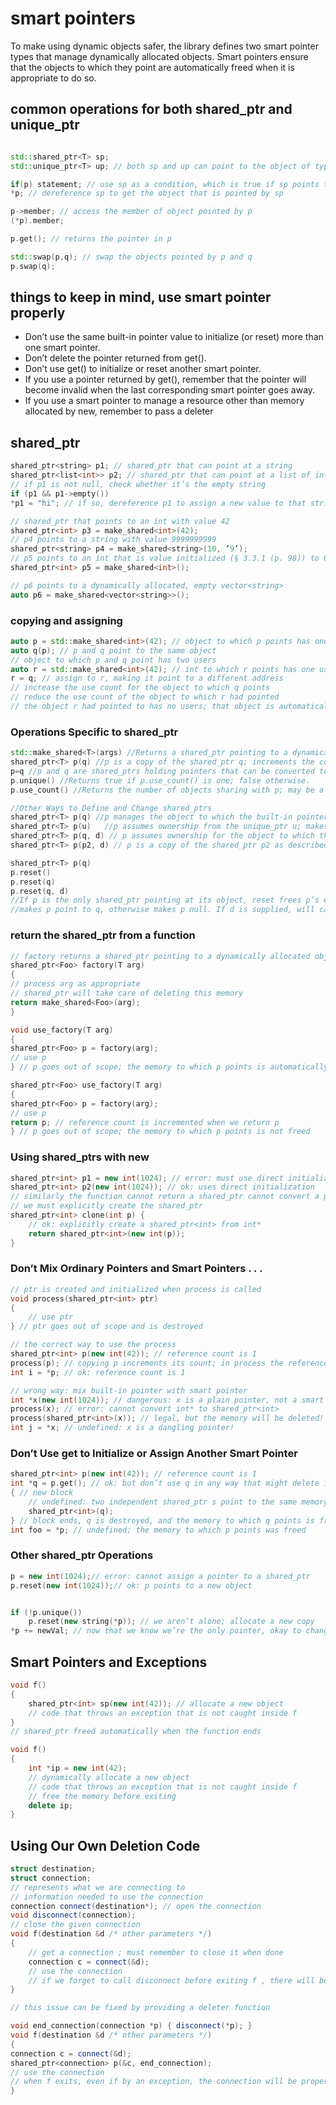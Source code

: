# smart pointers
To make using dynamic objects safer, the library
defines two smart pointer types that manage dynamically allocated
objects. Smart pointers ensure that the objects to which they point
are automatically freed when it is appropriate to do so.

## common operations for both shared_ptr and unique_ptr
```c++

std::shared_ptr<T> sp; 
std::unique_ptr<T> up; // both sp and up can point to the object of type T, which are set to null currently

if(p) statement; // use sp as a condition, which is true if sp points to an object
*p; // dereference sp to get the object that is pointed by sp

p->member; // access the member of object pointed by p
(*p).member;

p.get(); // returns the pointer in p

std::swap(p,q); // swap the objects pointed by p and q
p.swap(q); 
```

## things to keep in mind, use smart pointer properly
- Don’t use the same built-in pointer value to initialize (or reset) more than one smart pointer.
- Don’t delete the pointer returned from get().
- Don’t use get() to initialize or reset another smart pointer.
- If you use a pointer returned by get(), remember that the pointer will become
invalid when the last corresponding smart pointer goes away.
- If you use a smart pointer to manage a resource other than memory allocated by
new, remember to pass a deleter

## shared_ptr
```c++
shared_ptr<string> p1; // shared_ptr that can point at a string
shared_ptr<list<int>> p2; // shared_ptr that can point at a list of ints
// if p1 is not null, check whether it’s the empty string
if (p1 && p1->empty())
*p1 = "hi"; // if so, dereference p1 to assign a new value to that string

// shared_ptr that points to an int with value 42
shared_ptr<int> p3 = make_shared<int>(42);
// p4 points to a string with value 9999999999
shared_ptr<string> p4 = make_shared<string>(10, ’9’);
// p5 points to an int that is value initialized (§ 3.3.1 (p. 98)) to 0
shared_ptr<int> p5 = make_shared<int>();

// p6 points to a dynamically allocated, empty vector<string>
auto p6 = make_shared<vector<string>>();
```


### copying and assigning

```c++
auto p = std::make_shared<int>(42); // object to which p points has one user
auto q(p); // p and q point to the same object
// object to which p and q point has two users
auto r = std::make_shared<int>(42); // int to which r points has one user
r = q; // assign to r, making it point to a different address
// increase the use count for the object to which q points
// reduce the use count of the object to which r had pointed
// the object r had pointed to has no users; that object is automatically freed
```
### Operations Specific to shared_ptr

```c++
std::make_shared<T>(args) //Returns a shared_ptr pointing to a dynamically allocated object of type T. Uses args to initialize that object.
shared_ptr<T> p(q) //p is a copy of the shared_ptr q; increments the count in q. The pointer in q must be convertible to T* (§ 4.11.2, p. 161).
p=q //p and q are shared_ptrs holding pointers that can be converted to one another. Decrements p’s reference count and increments q’s count; deletes p’s existing memory if p’s count goes to 0.
p.unique() //Returns true if p.use_count() is one; false otherwise.
p.use_count() //Returns the number of objects sharing with p; may be a slow operation, intended primarily for debugging purposes.

//Other Ways to Define and Change shared_ptrs
shared_ptr<T> p(q) //p manages the object to which the built-in pointer q points; q must point to memory allocated by new and must be convertible to T* .
shared_ptr<T> p(u)   //p assumes ownership from the unique_ptr u; makes u null.
shared_ptr<T> p(q, d) // p assumes ownership for the object to which the built-in pointer q points. q must be convertible to T* (§ 4.11.2, p. 161). p will use the callable object d (§ 10.3.2, p. 388) in place of delete to free q.
shared_ptr<T> p(p2, d) // p is a copy of the shared_ptr p2 as described in Table 12.2 except that p uses the callable object d in place of delete.

shared_ptr<T> p(q)
p.reset()
p.reset(q)
p.reset(q, d)
//If p is the only shared_ptr pointing at its object, reset frees p’s existing object. If the optional built-in pointer q is passed,
//makes p point to q, otherwise makes p null. If d is supplied, will call d to free q otherwise uses delete to free q

```

### return the shared_ptr from a function
```c++
// factory returns a shared_ptr pointing to a dynamically allocated object
shared_ptr<Foo> factory(T arg)
{
// process arg as appropriate
// shared_ptr will take care of deleting this memory
return make_shared<Foo>(arg);
}

void use_factory(T arg)
{
shared_ptr<Foo> p = factory(arg);
// use p
} // p goes out of scope; the memory to which p points is automatically freed

shared_ptr<Foo> use_factory(T arg)
{
shared_ptr<Foo> p = factory(arg);
// use p
return p; // reference count is incremented when we return p
} // p goes out of scope; the memory to which p points is not freed

```
### Using shared_ptrs with new
```c++
shared_ptr<int> p1 = new int(1024); // error: must use direct initialization
shared_ptr<int> p2(new int(1024)); // ok: uses direct initialization
// similarly the function cannot return a shared_ptr cannot convert a plain pointer in its return statement
// we must explicitly create the shared_ptr
shared_ptr<int> clone(int p) {
    // ok: explicitly create a shared_ptr<int> from int*
    return shared_ptr<int>(new int(p));
}
```

### Don’t Mix Ordinary Pointers and Smart Pointers . . .
```c++
// ptr is created and initialized when process is called
void process(shared_ptr<int> ptr)
{
    // use ptr
} // ptr goes out of scope and is destroyed

// the correct way to use the process
shared_ptr<int> p(new int(42)); // reference count is 1
process(p); // copying p increments its count; in process the reference count is 2
int i = *p; // ok: reference count is 1

// wrong way: mix built-in pointer with smart pointer
int *x(new int(1024)); // dangerous: x is a plain pointer, not a smart pointer
process(x); // error: cannot convert int* to shared_ptr<int>
process(shared_ptr<int>(x)); // legal, but the memory will be deleted!
int j = *x; // undefined: x is a dangling pointer!

```

### Don’t Use get to Initialize or Assign Another Smart Pointer
```c++
shared_ptr<int> p(new int(42)); // reference count is 1
int *q = p.get(); // ok: but don’t use q in any way that might delete its pointer
{ // new block
    // undefined: two independent shared_ptr s point to the same memory
    shared_ptr<int>(q);
} // block ends, q is destroyed, and the memory to which q points is freed
int foo = *p; // undefined; the memory to which p points was freed
```

### Other shared_ptr Operations

```c++
p = new int(1024);// error: cannot assign a pointer to a shared_ptr
p.reset(new int(1024));// ok: p points to a new object


if (!p.unique())
    p.reset(new string(*p)); // we aren’t alone; allocate a new copy
*p += newVal; // now that we know we’re the only pointer, okay to change this object
```


## Smart Pointers and Exceptions

```c++
void f()
{
    shared_ptr<int> sp(new int(42)); // allocate a new object
    // code that throws an exception that is not caught inside f
}
// shared_ptr freed automatically when the function ends

void f()
{
    int *ip = new int(42);
    // dynamically allocate a new object
    // code that throws an exception that is not caught inside f
    // free the memory before exiting
    delete ip;
}
```

## Using Our Own Deletion Code

```c++
struct destination;
struct connection;
// represents what we are connecting to
// information needed to use the connection
connection connect(destination*); // open the connection
void disconnect(connection);
// close the given connection
void f(destination &d /* other parameters */)
{
    // get a connection ; must remember to close it when done
    connection c = connect(&d);
    // use the connection
    // if we forget to call disconnect before exiting f , there will be no way to close c
}

// this issue can be fixed by providing a deleter function

void end_connection(connection *p) { disconnect(*p); }
void f(destination &d /* other parameters */)
{
connection c = connect(&d);
shared_ptr<connection> p(&c, end_connection);
// use the connection
// when f exits, even if by an exception, the connection will be properly closed
}

```


